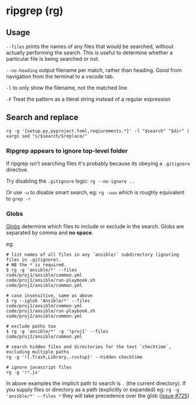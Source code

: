 # ripgrep (rg)

## Usage

`--files` prints the names of any files that would be searched, without actually performing the search. This is useful to determine whether a particular file is being searched or not.

`--no-heading` output filename per match, rather than heading. Good from navigation from the terminal to a vscode tab.

`-l` to only show the filename, not the matched line

`-F` Treat the pattern as a literal string instead of a regular expression

## Search and replace

```shell
rg -g '{setup.py,pyproject.toml,reqiurements.*}' -l "$search" "$dir" | xargs sed "s/$search/$replace/"
```

### Ripgrep appears to ignore top-level folder

If ripgrep isn't searching files it's probably because its obeying a `.gitignore` directive.

Try disabling the `.gitignore` logic: `rg --no-ignore ..`

Or use `-u` to disable smart search, eg: `rg -uuu` which is roughly equivalent to `grep -r`

### Globs

[Globs](https://github.com/BurntSushi/ripgrep/tree/master/globset) determine which files to include or exclude in the search. Globs are separated by comma and **no space**.

eg:

```shell
# list names of all files in any `ansible/` subdirectory (ignoring files in .gitignore).
# NB the * is required.
$ rg -g 'ansible/*' --files
code/proj1/ansible/common.yml
code/proj1/ansible/run-playbook.sh
code/proj2/ansible/common.yml

# case insensitive, same as above
$ rg --iglob 'Ansible/*' --files
code/proj1/ansible/common.yml
code/proj1/ansible/run-playbook.sh
code/proj2/ansible/common.yml

# exclude paths too
$ rg -g 'ansible/*' -g '!proj1' --files
code/proj2/ansible/common.yml

# search hidden files and directories for the text `checktime`, excluding multiple paths
rg -g '!{.Trash,Library,.rustup}' --hidden checktime

# ignore javascript files
rg -g '!*.js'
```

In above examples the implicit path to search is `.` (the current directory).
If you supply files or directory as a path (explicitly or expanded) eg: `rg -g 'ansible/*' --files *` they will take precedence over the glob ([issue #725](https://github.com/BurntSushi/ripgrep/issues/725))

